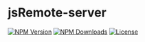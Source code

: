# jsRemote-server

[![NPM Version](https://img.shields.io/npm/v/jsremote-server.svg)](https://npmjs.org/package/jsremote-server)
[![NPM Downloads](https://img.shields.io/npm/dm/jsremote-server.svg)](https://npmjs.org/package/jsremote-server)
[![License](https://img.shields.io/npm/l/jsremote-server.svg)](LICENSE.md)